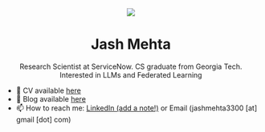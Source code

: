 <div align="center">
<img src="https://user-images.githubusercontent.com/42115530/92640221-9728ca00-f2fa-11ea-8994-c72b26e937de.gif" align="center"/>
</div>
<h1 align="center">Jash Mehta</h1>
<p align="center"> Research Scientist at ServiceNow. CS graduate from Georgia Tech. Interested in LLMs and Federated Learning </p>




- 📜 CV available <a href="https://jashmehta3300.github.io/cv" target="_blank">here</a>
- 🏡 Blog available [here](https://jashmehta3300.github.io/posts)
- 📫 How to reach me: [LinkedIn (add a note!)](https://www.linkedin.com/in/jash-mehta-3300/) or Email (jashmehta3300 [at] gmail [dot] com)
<!-- - 👨‍💻 All of my projects are available at [@jashmehta3300](https://github.com/jashmehta3300) -->


<!-- ## Connect with me  
<div align="center">
<a href="mailto:jashmehta3300@gmail.com" target="_blank">
<img alt="Gmail" src="https://img.shields.io/badge/Gmail-D14836?style=for-the-badge&logo=gmail&logoColor=white" style="margin-bottom: 5px;" />
</a> 
<!-- <a href="https://github.com/jashmehta3300" target="_blank">
<img src=https://img.shields.io/badge/github-%2324292e.svg?&style=for-the-badge&logo=github&logoColor=white alt=github style="margin-bottom: 5px;" />
</a> -->
<!-- <a href="https://twitter.com/jashmehta3300" target="_blank">
<img src=https://img.shields.io/badge/twitter-%2300acee.svg?&style=for-the-badge&logo=twitter&logoColor=white alt=twitter style="margin-bottom: 5px;" />
</a>
<a href="https://linkedin.com/in/jash-mehta-3300" target="_blank">
<img src=https://img.shields.io/badge/linkedin-%231E77B5.svg?&style=for-the-badge&logo=linkedin&logoColor=white alt=linkedin style="margin-bottom: 5px;" />
</a> -->

<!-- </div>   -->
